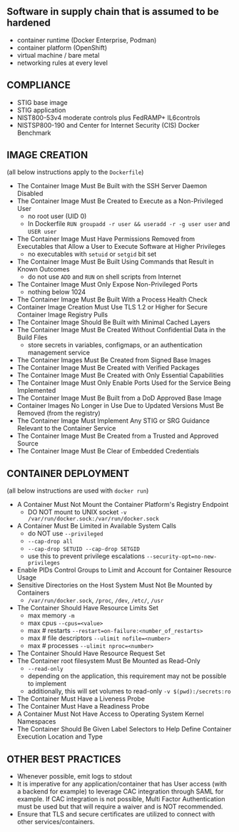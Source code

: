 ## Software in supply chain that is assumed to be hardened
- container runtime (Docker Enterprise, Podman)
- container platform (OpenShift)
- virtual machine / bare metal
- networking rules at every level

## COMPLIANCE
- STIG base image
- STIG application
- NIST800-53v4 moderate controls plus FedRAMP+ IL6controls
- NISTSP800-190 and Center for Internet Security (CIS) Docker Benchmark

## IMAGE CREATION
(all below instructions apply to the `Dockerfile`)
- The Container Image Must Be Built with the SSH Server Daemon Disabled
- The Container Image Must Be Created to Execute as a Non-Privileged User 
    - no root user (UID 0)
    - In Dockerfile `RUN groupadd -r user && useradd -r -g user user` and `USER user`
- The Container Image Must Have Permissions Removed from Executables that Allow a User to Execute Software at Higher Privileges
    - no executables with `setuid` or `setgid` bit set
- The Container Image Must Be Built Using Commands that Result in Known Outcomes
    - do not use `ADD` and `RUN` on shell scripts from Internet
- The Container Image Must Only Expose Non-Privileged Ports
    - nothing below 1024
- The Container Image Must Be Built With a Process Health Check
- Container Image Creation Must Use TLS 1.2 or Higher for Secure Container Image Registry Pulls
- The Container Image Should Be Built with Minimal Cached Layers
- The Container Image Must Be Created Without Confidential Data in the Build Files
    - store secrets in variables, configmaps, or an authentication management service
- The Container Images Must Be Created from Signed Base Images
- The Container Image Must Be Created with Verified Packages
- The Container Image Must Be Created with Only Essential Capabilities
- The Container Image Must Only Enable Ports Used for the Service Being Implemented
- The Container Image Must Be Built from a DoD Approved Base Image
- Container Images No Longer in Use Due to Updated Versions Must Be Removed (from the registry)
- The Container Image Must Implement Any STIG or SRG Guidance Relevant to the Container Service
- The Container Image Must Be Created from a Trusted and Approved Source
- The Container Image Must Be Clear of Embedded Credentials

## CONTAINER DEPLOYMENT
(all below instructions are used with `docker run`)
- A Container Must Not Mount the Container Platform's Registry Endpoint
    - DO NOT mount to UNIX socket `-v /var/run/docker.sock:/var/run/docker.sock`
- A Container Must Be Limited in Available System Calls
    - do NOT use `--privileged`
    - `--cap-drop all`
    - `--cap-drop SETUID --cap-drop SETGID`
    - use this to prevent privilege escalations `--security-opt=no-new-privileges`
- Enable PIDs Control Groups to Limit and Account for Container Resource Usage
- Sensitive Directories on the Host System Must Not Be Mounted by Containers
    - `/var/run/docker.sock`, `/proc`, `/dev`, `/etc/`, `/usr`
- The Container Should Have Resource Limits Set
    - max memory `-m`
    - max cpus `--cpus=<value>`
    - max # restarts `--restart=on-failure:<number_of_restarts>`
    - max # file descriptors `--ulimit nofile=<number>`
    - max # processes `--ulimit nproc=<number>`
- The Container Should Have Resource Request Set
- The Container root filesystem Must Be Mounted as Read-Only
    - `--read-only`
    - depending on the application, this requirement may not be possible to implement
    - additionally, this will set volumes to read-only `-v $(pwd):/secrets:ro`
- The Container Must Have a Liveness Probe
- The Container Must Have a Readiness Probe
- A Container Must Not Have Access to Operating System Kernel Namespaces
- The Container Should Be Given Label Selectors to Help Define Container Execution Location and Type

## OTHER BEST PRACTICES
- Whenever possible, emit logs to stdout
- It is imperative for any application/container that has User access (with a backend for example) to leverage CAC integration through SAML for example. If CAC integration is not possible, Multi Factor Authentication must be used but that will require a waiver and is NOT recommended.
- Ensure that TLS and secure certificates are utilized to connect with other services/containers.
